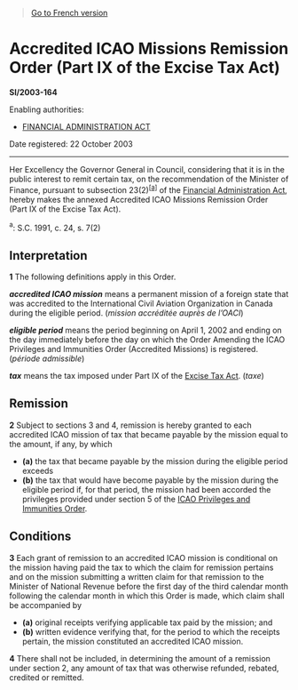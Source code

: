 > [Go to French version](/fr/Règlements/Textes%20réglementaires/2003/164.md)

# Accredited ICAO Missions Remission Order (Part IX of the Excise Tax Act)

**SI/2003-164**

Enabling authorities: 
- [FINANCIAL ADMINISTRATION ACT](/en/Acts/Revised%20Statutes%20of%20Canada/F/F-11.md)

Date registered: 22 October 2003

----------

Her Excellency the Governor General in Council, considering that it is in the public interest to remit certain tax, on the recommendation of the Minister of Finance, pursuant to subsection 23(2)<sup><a href='#fna_e'>[a]</a></sup> of the [Financial Administration Act](/en/Acts/Revised%20Statutes%20of%20Canada/F/F-11.md), hereby makes the annexed Accredited ICAO Missions Remission Order (Part IX of the Excise Tax Act).

<a name='fna_e'><sup>a</sup></a>: S.C. 1991, c. 24, s. 7(2)<br />




## Interpretation


**1** The following definitions apply in this Order.

***accredited ICAO mission*** means a permanent mission of a foreign state that was accredited to the International Civil Aviation Organization in Canada during the eligible period. (*mission accréditée auprès de l’OACI*)

***eligible period*** means the period beginning on April 1, 2002 and ending on the day immediately before the day on which the Order Amending the ICAO Privileges and Immunities Order (Accredited Missions) is registered. (*période admissible*)

***tax*** means the tax imposed under Part IX of the [Excise Tax Act](/en/Acts/Revised%20Statutes%20of%20Canada/E/E-15.md). (*taxe*)




## Remission


**2** Subject to sections 3 and 4, remission is hereby granted to each accredited ICAO mission of tax that became payable by the mission equal to the amount, if any, by which
- **(a)** the tax that became payable by the mission during the eligible period
exceeds
- **(b)** the tax that would have become payable by the mission during the eligible period if, for that period, the mission had been accorded the privileges provided under section 5 of the [ICAO Privileges and Immunities Order](/en/Regulations/Statutory%20Orders%20and%20Regulations/94/563.md).




## Conditions


**3** Each grant of remission to an accredited ICAO mission is conditional on the mission having paid the tax to which the claim for remission pertains and on the mission submitting a written claim for that remission to the Minister of National Revenue before the first day of the third calendar month following the calendar month in which this Order is made, which claim shall be accompanied by
- **(a)** original receipts verifying applicable tax paid by the mission; and
- **(b)** written evidence verifying that, for the period to which the receipts pertain, the mission constituted an accredited ICAO mission.



**4** There shall not be included, in determining the amount of a remission under section 2, any amount of tax that was otherwise refunded, rebated, credited or remitted.


